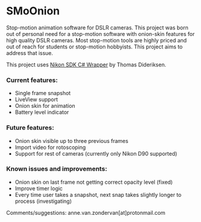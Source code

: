 # SMoOnion
Stop-motion animation software for DSLR cameras. This project was born out of personal need for a stop-motion software with onion-skin features for high quality DSLR cameras. Most stop-motion tools are highly priced and out of reach for students or stop-motion hobbyists. This project aims to address that issue.

This project uses [Nikon SDK C# Wrapper](https://sourceforge.net/p/nikoncswrapper/wiki/Home/) by Thomas Dideriksen.

### Current features:
+ Single frame snapshot
+ LiveView support
+ Onion skin for animation
+ Battery level indicator

### Future features:
+ Onion skin visible up to three previous frames
+ Import video for rotoscoping
+ Support for rest of cameras (currently only Nikon D90 supported)

### Known issues and improvements:
+ Onion skin on last frame not getting correct opacity level (fixed)
+ Improve timer logic
+ Every time user takes a snapshot, next snap takes slightly longer to process (investigating)

Comments/suggestions: anne.van.zondervan[at]protonmail.com
